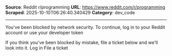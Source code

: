 # 

**Source**: Reddit r/programming
**URL**: https://www.reddit.com/r/programming
**Scraped**: 2025-10-10T06:26:40.340429
**Category**: dev_code

---

You've been blocked by network security.
To continue, log in to your Reddit account or use your developer token

If you think you've been blocked by mistake, file a ticket below and we'll look into it.
Log in File a ticket
